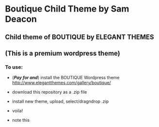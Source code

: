 # Boutique Child Theme by Sam Deacon
## Child theme of BOUTIQUE by ELEGANT THEMES
## (This is a premium wordpress theme)

### To use:

- (**_Pay for and_**) install the BOUTIQUE Wordpress theme http://www.elegantthemes.com/gallery/boutique/
- download this repository as a .zip file
- install new theme, upload, select/dragndrop .zip
- voila!


- note this 

